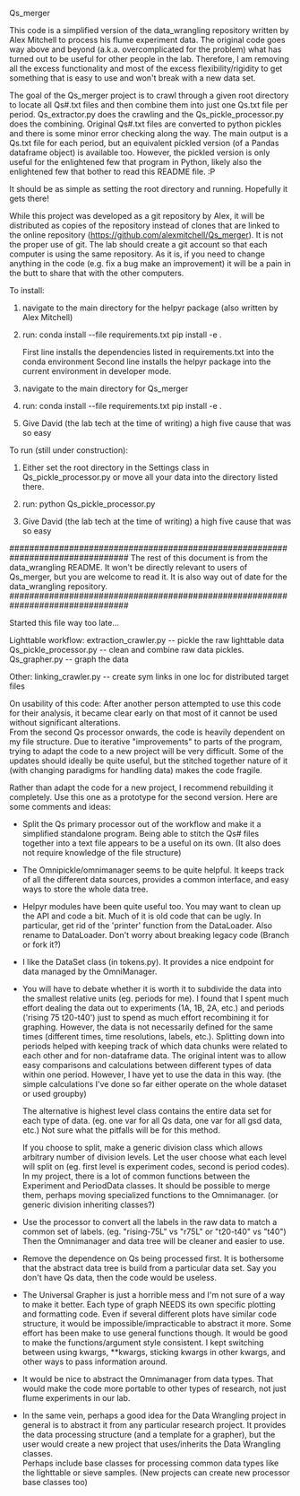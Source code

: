 Qs_merger

This code is a simplified version of the data_wrangling repository written by 
Alex Mitchell to process his flume experiment data. The original code goes way 
above and beyond (a.k.a. overcomplicated for the problem) what has turned out 
to be useful for other people in the lab. Therefore, I am removing all the 
excess functionality and most of the excess flexibility/rigidity to get 
something that is easy to use and won't break with a new data set.

The goal of the Qs_merger project is to crawl through a given root directory to 
locate all Qs#.txt files and then combine them into just one Qs.txt file per 
period. Qs_extractor.py does the crawling and the Qs_pickle_processor.py does 
the combining. Original Qs#.txt files are converted to python pickles and there 
is some minor error checking along the way. The main output is a Qs.txt file 
for each period, but an equivalent pickled version (of a Pandas dataframe 
object) is available too. However, the pickled version is only useful for the 
enlightened few that program in Python, likely also the enlightened few that 
bother to read this README file. :P

It should be as simple as setting the root directory and running. Hopefully it 
gets there!

While this project was developed as a git repository by Alex, it will be 
distributed as copies of the repository instead of clones that are linked to 
the online repository (https://github.com/alexmitchell/Qs_merger). It is not 
the proper use of git. The lab should create a git account so that each 
computer is using the same repository. As it is, if you need to change anything 
in the code (e.g. fix a bug make an improvement) it will be a pain in the butt 
to share that with the other computers. 

To install:
1) navigate to the main directory for the helpyr package (also written by Alex 
Mitchell)
2) run:
    conda install --file requirements.txt
    pip install -e .

    First line installs the dependencies listed in requirements.txt into the 
    conda environment
    Second line installs the helpyr package into the current environment in 
    developer mode.

3) navigate to the main directory for Qs_merger
4) run:
    conda install --file requirements.txt
    pip install -e .

5) Give David (the lab tech at the time of writing) a high five cause that was 
so easy


To run (still under construction):
1) Either set the root directory in the Settings class in 
Qs_pickle_processor.py or move all your data into the directory listed there.
2) run:
    python Qs_pickle_processor.py

3) Give David (the lab tech at the time of writing) a high five cause that was 
so easy





################################################################################
The rest of this document is from the data_wrangling README. It won't be 
directly relevant to users of Qs_merger, but you are welcome to read it. It is 
also way out of date for the data_wrangling repository.
################################################################################




Started this file way too late...

Lighttable workflow:
extraction_crawler.py -- pickle the raw lighttable data
Qs_pickle_processor.py -- clean and combine raw data pickles.
Qs_grapher.py -- graph the data



Other:
linking_crawler.py -- create sym links in one loc for distributed target files




On usability of this code:
After another person attempted to use this code for their analysis, it became 
clear early on that most of it cannot be used without significant alterations.  
From the second Qs processor onwards, the code is heavily dependent on my file 
structure. Due to iterative "improvements" to parts of the program, trying to 
adapt the code to a new project will be very difficult. Some of the updates 
should ideally be quite useful, but the stitched together nature of it (with 
changing paradigms for handling data) makes the code fragile.

Rather than adapt the code for a new project, I recommend rebuilding it 
completely. Use this one as a prototype for the second version. Here are some 
comments and ideas:
- Split the Qs primary processor out of the workflow and make it a simplified 
  standalone program. Being able to stitch the Qs# files together into a text 
  file appears to be a useful on its own. (It also does not require knowledge 
  of the file structure)

- The Omnipickle/omnimanager seems to be quite helpful. It keeps track of all 
  the different data sources, provides a common interface, and easy ways to 
  store the whole data tree.

- Helpyr modules have been quite useful too. You may want to clean up the API 
  and code a bit. Much of it is old code that can be ugly. In particular, get 
  rid of the 'printer' function from the DataLoader.  Also rename to 
  DataLoader.  Don't worry about breaking legacy code (Branch or fork it?)

- I like the DataSet class (in tokens.py). It provides a nice endpoint for data 
  managed by the OmniManager. 

- You will have to debate whether it is worth it to subdivide the data into the 
  smallest relative units (eg. periods for me). I found that I spent much 
  effort dealing the data out to experiments (1A, 1B, 2A, etc.) and periods 
  ('rising 75 t20-t40') just to spend as much effort recombining it for 
  graphing. However, the data is not necessarily defined for the same times 
  (different times, time resolutions, labels, etc.). Splitting down into 
  periods helped with keeping track of which data chunks were related to each 
  other and for non-dataframe data. The original intent was to allow easy 
  comparisons and calculations between different types of data within one 
  period. However, I have yet to use the data in this way. (the simple 
  calculations I've done so far either operate on the whole dataset or used 
  groupby)
  
  The alternative is highest level class contains the entire data set for each 
  type of data. (eg. one var for all Qs data, one var for all gsd data, etc.) 
  Not sure what the pitfalls will be for this method.
  
  If you choose to split, make a generic division class which allows arbitrary 
  number of division levels. Let the user choose what each level will split on 
  (eg. first level is experiment codes, second is period codes). In my project, 
  there is a lot of common functions between the Experiment and PeriodData 
  classes. It should be possible to merge them, perhaps moving specialized 
  functions to the Omnimanager. (or generic division inheriting classes?)

- Use the processor to convert all the labels in the raw data to match a common 
  set of labels. (eg. "rising-75L" vs "r75L" or "t20-t40" vs "t40") Then the 
  Omnimanager and data tree will be cleaner and easier to use.

- Remove the dependence on Qs being processed first. It is bothersome that the 
  abstract data tree is build from a particular data set. Say you don't have Qs 
  data, then the code would be useless.

- The Universal Grapher is just a horrible mess and I'm not sure of a way to 
  make it better. Each type of graph NEEDS its own specific plotting and 
  formatting code. Even if several different plots have similar code structure, 
  it would be impossible/impracticable to abstract it more. Some effort has 
  been make to use general functions though. It would be good to make the 
  functions/argument style consistent. I kept switching between using kwargs, 
  **kwargs, sticking kwargs in other kwargs, and other ways to pass information 
  around.

- It would be nice to abstract the Omnimanager from data types. That would make 
  the code more portable to other types of research, not just flume experiments 
  in our lab.

- In the same vein, perhaps a good idea for the Data Wrangling project in 
  general is to abstract it from any particular research project. It provides 
  the data processing structure (and a template for a grapher), but the user 
  would create a new project that uses/inherits the Data Wrangling classes.  
  Perhaps include base classes for processing common data types like the 
  lighttable or sieve samples. (New projects can create new processor base 
  classes too)



